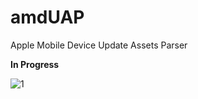 # amdUAP
Apple Mobile Device Update Assets Parser

**In Progress**

![1](https://live.staticflickr.com/65535/49046887288_230f65019b_o.png)
